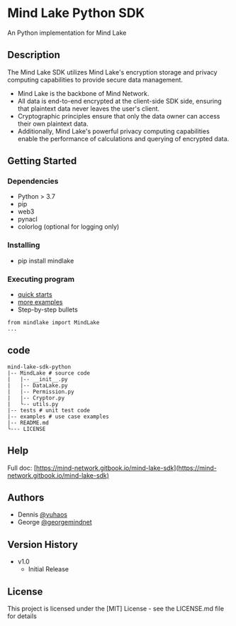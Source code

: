 # Mind Lake Python SDK

An Python implementation for Mind Lake

## Description

The Mind Lake SDK utilizes Mind Lake's encryption storage and privacy computing capabilities to provide secure data management. 
* Mind Lake is the backbone of Mind Network. 
* All data is end-to-end encrypted at the client-side SDK side, ensuring that plaintext data never leaves the user's client. 
* Cryptographic principles ensure that only the data owner can access their own plaintext data. 
* Additionally, Mind Lake's powerful privacy computing capabilities enable the performance of calculations and querying of encrypted data.

## Getting Started

### Dependencies

* Python > 3.7
* pip
* web3
* pynacl
* colorlog (optional for logging only) 

### Installing

* pip install mindlake

### Executing program

* [quick starts](https://mind-network.gitbook.io/mind-lake-sdk/get-started)
* [more examples](https://mind-network.gitbook.io/mind-lake-sdk/use-cases)
* Step-by-step bullets
```
from mindlake import MindLake
...
```

## code
```
mind-lake-sdk-python
|-- MindLake # source code
|   |-- __init__.py
|   |-- DataLake.py
|   |-- Permission.py
|   |-- Cryptor.py
|   └-- utils.py
|-- tests # unit test code
|-- examples # use case examples
|-- README.md
└--- LICENSE

```

## Help

Full doc: [https://mind-network.gitbook.io/mind-lake-sdk](https://mind-network.gitbook.io/mind-lake-sdk) 

## Authors
 
* Dennis [@yuhaos](https://twitter.com/yuhaos)
* George [@georgemindnet](https://twitter.com/georgemindnet)

## Version History

* v1.0
    * Initial Release

## License

This project is licensed under the [MIT] License - see the LICENSE.md file for details

